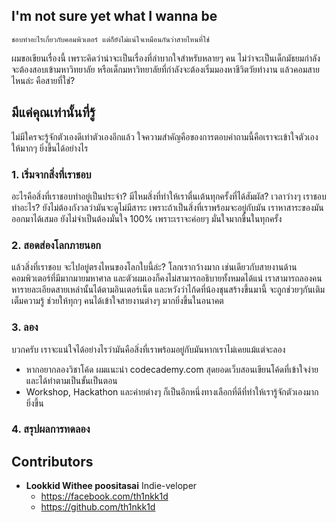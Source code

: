 ## I'm not sure yet what I wanna be
`ชอบทำอะไรเกี่ยวกับคอมพิวเตอร์ แต่ก็ยังไม่แน่ใจเหมือนกันว่าสายไหนที่ใช่`

ผมขอเขียนเรื่องนี้ เพราะคิดว่าน่าจะเป็นเรื่องที่ลำบากใจสำหรับหลายๆ คน ไม่ว่าจะเป็นเด็กมัธยมกำลังจะต้องสอบเข้ามหาวิทยาลัย หรือเด็กมหาวิทยาลัยที่กำลังจะต้องเริ่มมองหาชีวิตวัยทำงาน แล้วคอมสายไหนล่ะ คือสายที่ใช่?

## มีแค่คุณเท่านั้นที่รู้

ไม่มีใครจะรู้จักตัวเองดีเท่าตัวเองอีกแล้ว ใจความสำคัญคือของการตอบคำถามนี้คือเราจะเข้าใจตัวเองให้มากๆ ยิ่งขึ้นได้อย่างไร

### 1. เริ่มจากสิ่งที่เราชอบ

อะไรคือสิ่งที่เราชอบทำอยู่เป็นประจำ? มีไหมสิ่งที่ทำให้เราตื่นเต้นทุกครั้งที่ได้สัมผัส? เวลาว่างๆ เราชอบทำอะไร? ยังไม่ต้องกังวลว่ามันจะดูไม่มีสาระ เพราะถ้าเป็นสิ่งที่เราพร้อมจะอยู่กับมัน เราหาสาระของมันออกมาได้เสมอ ยังไม่จำเป็นต้องมั่นใจ 100% เพราะเราจะค่อยๆ มั่นใจมากขึ้นในทุกครั้ง
    
### 2. สอดส่องโลกภายนอก

แล้วสิ่งที่เราชอบ จะไปอยู่ตรงไหนของโลกใบนี้ล่ะ? โลกเรากว้างมาก เช่นเดียวกับสายงานด้านคอมพิวเตอร์ที่มีมากมายมหาศาล และตัวผมเองก็คงไม่สามารถอธิบายทั้งหมดได้แน่ เราสามารถลองคนหารายละเอียดสายเหล่านั้นได้ตามอินเตอร์เน็ต และหวังว่าไก้ดที่น้องชุนสร้างขึ้นมานี้ จะถูกช่วยๆกันเติมเต็มความรู้ ช่วยให้ทุกๆ คนได้เข้าใจสายงานต่างๆ มากยิ่งขึ้นในอนาคต

### 3. ลอง

บวกครับ เราจะแน่ใจได้อย่างไรว่ามันคือสิ่งที่เราพร้อมอยู่กับมันหากเราไม่เคยแม้แต่จะลอง
- หากอยากลองวิชาโค้ด ผมแนะนำ codecademy.com สุดยอดเว็บสอนเขียนโค้ดที่เข้าใจง่าย และได้ทำตามเป็นขั้นเป็นตอน
- Workshop, Hackathon และค่ายต่างๆ ก็เป็นอีกหนึ่งทางเลือกที่ดีที่ทำให้เรารู้จักตัวเองมากยิ่งขึ้น

### 4. สรุปผลการทดลอง


## Contributors

- **Lookkid Withee poositasai** Indie-veloper
  - https://facebook.com/th1nkk1d
  - https://github.com/th1nkk1d

